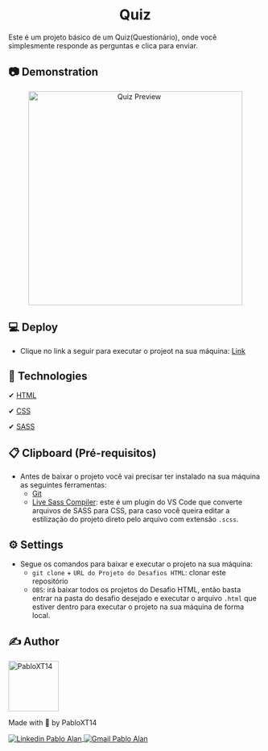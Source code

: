 <h1 align="center"> Quiz </h1>

Este é um projeto básico de um Quiz(Questionário), onde você simplesmente responde as perguntas e clica para enviar.

## 📷 Demonstration
<p align="center">
    <img alt="Quiz Preview" title="Quiz Preview" src="../github/Preview-Desafio04-Quiz.gif" height="425" />
</p>


## 💻 Deploy
- Clique no link a seguir para executar o projeot na sua máquina: <a href="https://pabloxt14.github.io/Desafios-HTML/4-Quiz/quiz.html">Link</a>


## 🚀 Technologies
✔ [HTML](https://developer.mozilla.org/en-US/docs/Web/HTML)
<br/>

✔ [CSS](https://developer.mozilla.org/en-US/docs/Web/API/CSS)
<br/>

✔ [SASS](https://sass-lang.com/)


## 📋 Clipboard (Pré-requisitos)
- Antes de baixar o projeto você vai precisar ter instalado na sua máquina as seguintes ferramentas:
    * [Git](https://git-scm.com)
    * [Live Sass Compiler](https://marketplace.visualstudio.com/items?itemName=ritwickdey.live-sass): este é um plugin do VS Code que converte arquivos de SASS para CSS, para caso você queira editar a estilização do projeto direto pelo arquivo com extensão `.scss`.


## ⚙ Settings
- Segue os comandos para baixar e executar o projeto na sua máquina:
    * `git clone` + `URL do Projeto do Desafios HTML`: clonar este repositório
    * `OBS`: irá baixar todos os projetos do Desafio HTML, então basta entrar na pasta do desafio desejado e executar o arquivo `.html` que estiver dentro para executar o projeto na sua máquina de forma local.


## ✍ Author
<img alt="PabloXT14" title="PabloXT14" src="https://avatars.githubusercontent.com/u/71723595?s=400&u=f7a1ec0c2e1f7cd1acf79f61043dbc75b1079de6&v=4" width="100">
<p>
    Made with 💜 by PabloXT14
</p>
<p align="left">
    <a href="https://www.linkedin.com/in/pabloalan/" target="_blank">
        <img align="center" src="https://img.shields.io/badge/LinkedIn-%230077B5?style=for-the-badge&logo=linkedin&logoColor=white" alt="Linkedin Pablo Alan" />
    </a>
    <a href="mailto:pabloxt14@gmail.com" target="_blank">
        <img align="center" src="https://img.shields.io/badge/Gmail-FF0000?style=for-the-badge&logo=gmail&logoColor=white" alt="Gmail Pablo Alan" />
    </a>
</p>